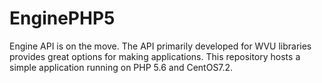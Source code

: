# EnginePHP5
Engine API is on the move. The API primarily developed for WVU libraries provides great options for making applications. This repository hosts a simple application running on PHP 5.6 and CentOS7.2.
